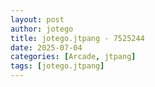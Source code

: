 ```yaml
---
layout: post
author: jotego
title: jotego.jtpang - 7525244
date: 2025-07-04
categories: [Arcade, jtpang]
tags: [jotego.jtpang]
---
```


